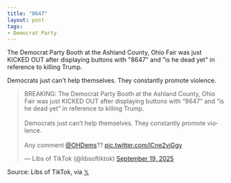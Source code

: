 ```yaml
---
title: "8647"
layout: post
tags:
- Democrat Party
---
```


The Democrat Party Booth at the Ashland County, Ohio Fair was just KICKED OUT after displaying buttons with "8647" and "is he dead yet" in reference to kiIIing Trump.

Democrats just can't help themselves. They constantly promote violence.

<blockquote class="twitter-tweet"><p lang="en" dir="ltr">BREAKING: The Democrat Party Booth at the Ashland County, Ohio Fair was just KICKED OUT after displaying buttons with “8647” and “is he dead yet” in reference to kiIIing Trump.<br><br>Democrats just can’t help themselves. They constantly promote violence.<br><br>Any comment <a href="https://twitter.com/OHDems?ref_src=twsrc%5Etfw">@OHDems</a>?? <a href="https://t.co/lCne2viGgy">pic.twitter.com/lCne2viGgy</a></p>&mdash; Libs of TikTok (@libsoftiktok) <a href="https://twitter.com/libsoftiktok/status/1968836810169098457?ref_src=twsrc%5Etfw">September 19, 2025</a></blockquote> <script async src="https://platform.twitter.com/widgets.js" charset="utf-8"></script>

Source: Libs of TikTok, via [𝕏](https://x.com)
